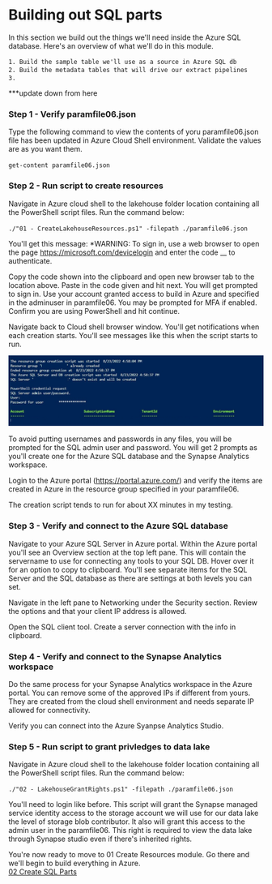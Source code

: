 # Building out SQL parts 
In this section we build out the things we'll need inside the Azure SQL database.  Here's an overview of what we'll do in this module.  
		
	1. Build the sample table we'll use as a source in Azure SQL db
	2. Build the metadata tables that will drive our extract pipelines
	3. 

***update down from here 

### Step 1 - Verify paramfile06.json ###
Type the following command to view the contents of yoru paramfile06.json file has been updated in Azure Cloud Shell environment.  Validate the values are as you want them.    

`get-content paramfile06.json`

### Step 2 - Run script to create resources ###
Navigate in Azure cloud shell to the lakehouse folder location containing all the PowerShell script files.  Run the command below:  

`./"01 - CreateLakehouseResources.ps1" -filepath ./paramfile06.json`

You'll get this message: 
*WARNING: To sign in, use a web browser to open the page https://microsoft.com/devicelogin and enter the code __ to authenticate.

Copy the code shown into the clipboard and open new browser tab to the location above.  Paste in the code given and hit next. You will get prompted to sign in.  Use your account granted access to build in Azure and specified in the adminuser in paramfile06.  You may be prompted for MFA if enabled. Confirm you are using PowerShell and hit continue. 

Navigate back to Cloud shell browser window.  You'll get notifications when each creation starts.  You'll see messages like this when the script starts to run.  

![alt text](https://github.com/hfoley/EDU/blob/master/images/lakehouse/createscript01.jpg?raw=true) 


To avoid putting usernames and passwords in any files, you will be prompted for the SQL admin user and password.  You will get 2 prompts as you'll create one for the Azure SQL database and the Synapse Analytics workspace.  

Login to the Azure portal (https://portal.azure.com/) and verify the items are created in Azure in the resource group specified in your paramfile06. 

The creation script tends to run for about XX minutes in my testing. 

### Step 3 - Verify and connect to the Azure SQL database ###
Navigate to your Azure SQL Server in Azure portal.  Within the Azure portal you'll see an Overview section at the top left pane.  This will contain the servername to use for connecting any tools to your SQL DB.  Hover over it for an option to copy to clipboard.  You'll see separate items for the SQL Server and the SQL database as there are settings at both levels you can set.  

Navigate in the left pane to Networking under the Security section.  Review the options and that your client IP address is allowed.  

Open the SQL client tool.  Create a server connection with the info in clipboard.  

### Step 4 - Verify and connect to the Synapse Analytics workspace  ###
Do the same process for your Synapse Analytics workspace in the Azure portal. You can remove some of the approved IPs if different from yours.  They are created from the cloud shell environment and needs separate IP allowed for connectivity.  

Verify you can connect into the Azure Syanpse Analytics Studio. 

### Step 5 - Run script to grant privledges to data lake  ###
Navigate in Azure cloud shell to the lakehouse folder location containing all the PowerShell script files.  Run the command below:  

`./"02 - LakehouseGrantRights.ps1" -filepath ./paramfile06.json`

You'll need to login like before.  This script will grant the Synapse managed service identity access to the storage account we will use for our data lake the level of storage blob contributor.  It also will grant this access to the admin user in the paramfile06.  This right is required to view the data lake through Synapse studio even if there's inherited rights.  

You're now ready to move to 01 Create Resources module.  Go there and we'll begin to build everything in Azure.  
[02 Create SQL Parts](https://github.com/hfoley/lakehouse/tree/main/02%20Create%20SQL%20Parts) 
